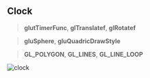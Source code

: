 ## Clock
> **glutTimerFunc**, **glTranslatef**, **glRotatef**

> **gluSphere**, **gluQuadricDrawStyle**

> **GL_POLYGON**, **GL_LINES**, **GL_LINE_LOOP**

![clock](https://github.com/glowthem/University/blob/master/Senior/Computer_Graphics/glutTimerFunc/clock.gif)